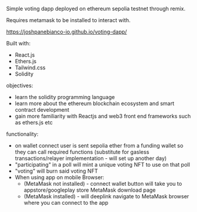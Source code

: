 Simple voting dapp deployed on ethereum sepolia testnet through remix. 

Requires metamask to be installed to interact with.

https://joshpanebianco-io.github.io/voting-dapp/

Built with:
- React.js
- Ethers.js
- Tailwind.css
- Solidity  

objectives:
- learn the solidity programming language
- learn more about the ethereum blockchain ecosystem and smart contract development
- gain more familiarity with Reactjs and web3 front end frameworks such as ethers.js etc

functionality:
- on wallet connect user is sent sepolia ether from a funding wallet so they can call required functions (substitute for gasless transactions/relayer implementation - will set up another day)
- "participating" in a poll will mint a unique voting NFT to use on that poll
- "voting" will burn said voting NFT
- When using app on mobile Browser:
  - (MetaMask not installed) - connect wallet button will take you to appstore/googleplay store MetaMask download page 
  - (MetaMask installed) - will deeplink navigate to MetaMask browser where you can connect to the app 
